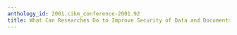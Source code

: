 ```yaml
---
anthology_id: 2001.cikm_conference-2001.92
title: What Can Researches Do to Improve Security of Data and Documents?
---
```

